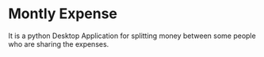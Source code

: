 # Montly Expense

It is a python Desktop Application for splitting money between some people who are sharing the expenses.
